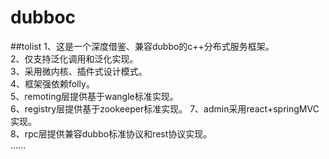 # dubboc

##tolist
1、这是一个深度借鉴、兼容dubbo的c++分布式服务框架。  
2、仅支持泛化调用和泛化实现。  
3、采用微内核、插件式设计模式。  
4、框架强依赖folly。   
5、remoting层提供基于wangle标准实现。  
6、registry层提供基于zookeeper标准实现。
7、admin采用react+springMVC实现。  
8、rpc层提供兼容dubbo标准协议和rest协议实现。  
......

